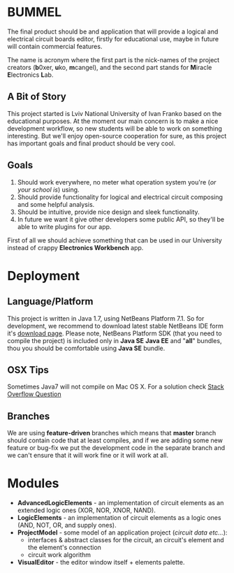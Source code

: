 BUMMEL
======

The final product should be and application that will provide a logical and electrical circuit boards editor, firstly for educational use, maybe in future will contain commercial features.

The name is acronym where the first part is the nick-names of the project creators (**b**0xer, **u**ko, **m**cangel), and the second part stands for **M**iracle **E**lectronics **L**ab.

A Bit of Story
--------------

This project started is Lviv National University of Ivan Franko based on the educational purposes. At the moment our main concern is to make a nice development workflow, so new students will be able to work on something interesting. But we'll enjoy open-source cooperation for sure, as this project has important goals and final product should be very cool.

Goals
-----

  1. Should work everywhere, no meter what operation system you're (*or your school is*) using.
  2. Should provide functionality for logical and electrical circuit composing and some helpful analysis.
  3. Should be intuitive, provide nice design and sleek functionality.
  4. In future we want it give other developers some public API, so they'll be able to write plugins for our app.

First of all we should achieve something that can be used in our University instead of crappy **Electronics Workbench** app.


Deployment
==========

Language/Platform
-----------------

This project is written in Java 1.7, using NetBeans Platform 7.1. So for development, we recommend to download latest stable NetBeans IDE form it's [download page](http://netbeans.org/downloads/index.html). Please note, NetBeans Platform SDK (that you need to compile the project) is included only in **Java SE** **Java EE** and "**all**" bundles, thou you should be comfortable using **Java SE** bundle.

OSX Tips
--------
Sometimes Java7 will not compile on Mac OS X. For a solution check [Stack Overflow Question](http://stackoverflow.com/questions/9290848/how-to-set-a-java-compiler-in-netbeans)

Branches
--------

We are using **feature-driven** branches which means that **master** branch should contain code that at least compiles, and if we are adding some new feature or bug-fix we put the development code in the separate branch and we can't ensure that it will work fine or it will work at all.

Modules
=======

  * **AdvancedLogicElements** - an implementation of circuit elements as an extended logic ones (XOR, NOR, XNOR, NAND).
  * **LogicElements** - an implementation of circuit elements as a logic ones (AND, NOT, OR, and supply ones).
  * **ProjectModel** - some model of an application project (*circuit data etc…*):
    * interfaces & abstract classes for the circuit, an circuit's element and the element's connection
    * circuit work algorithm
  * **VisualEditor** - the editor window itself + elements palette.
